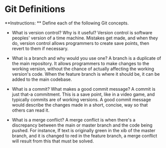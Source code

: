 # Git Definitions

**Instructions: ** Define each of the following Git concepts.

* What is version control?  Why is it useful?
Version control is software peoples' version of a time machine. Mistakes get made, and when they do, version control allows programmers to create save points, then revert to them if necessary.

* What is a branch and why would you use one?
A branch is a duplicate of the main repository. It allows programmers to make changes to the working version, without the chance of actually affecting the working version's code. When the feature branch is where it should be, it can be added to the main codebase.

* What is a commit? What makes a good commit message?
A commit is just that-a commitment. This is a save point, like in a video game, and typically commits are of working versions. A good commit message would describe the changes made in a short, concise, way so that others can read it.

* What is a merge conflict?
A merge conflict is when there's a discrepancy between the main or master branch and the code being pushed. For instance, If text is originally green in the xib of the master branch, and it is changed to red in the feature branch, a merge conflict will result from this that must be solved.